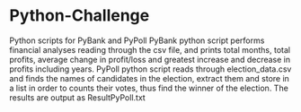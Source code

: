 # Python-Challenge
Python scripts for PyBank and PyPoll
PyBank python script performs financial analyses reading through the csv file, and prints total months, total profits, average change in profit/loss and greatest increase and decrease in profits including years.
PyPoll python script reads through election_data.csv and finds the names of candidates in the election, extract them and store in a list in order to counts their votes, thus find the winner of the election. The results are output as ResultPyPoll.txt
